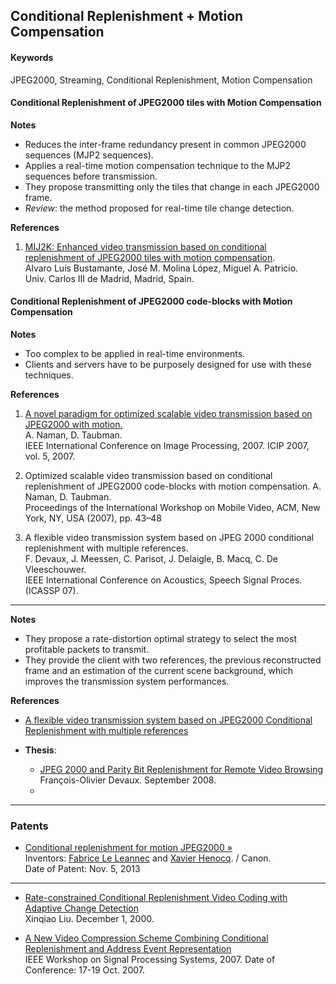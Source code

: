 ## Conditional Replenishment + Motion Compensation


#### Keywords
JPEG2000, Streaming, Conditional Replenishment, Motion Compensation


#### Conditional Replenishment of JPEG2000 tiles with Motion Compensation

**Notes** 
* Reduces the inter-frame redundancy present in common JPEG2000 sequences (MJP2 sequences).
* Applies a real-time motion compensation technique to the MJP2 sequences before transmission.
* They propose transmitting only the tiles that change in each JPEG2000 frame.
* *Review*: the method proposed for real-time tile change detection.

**References**  

1. [MIJ2K: Enhanced video transmission based on conditional replenishment of JPEG2000 tiles with motion compensation](http://www.sciencedirect.com/science/article/pii/S1047320311000253).  
Alvaro Luis Bustamante, José M. Molina López,  Miguel A. Patricio.  
Univ. Carlos III de Madrid, Madrid, Spain.  


#### Conditional Replenishment of JPEG2000 code-blocks with Motion Compensation

**Notes** 
* Too complex to be applied in real-time environments.
* Clients and servers have to be purposely designed for use with these techniques.


**References**  

1. [A novel paradigm for optimized scalable video transmission based on JPEG2000 with motion.](http://ieeexplore.ieee.org/stamp/stamp.jsp?tp=&arnumber=4379773)  
A. Naman, D. Taubman.  
IEEE International Conference on Image Processing, 2007. ICIP 2007, vol. 5, 2007.  


2. Optimized scalable video transmission based on conditional replenishment of JPEG2000 code-blocks with motion compensation.  A. Naman, D. Taubman.  
Proceedings of the International Workshop on Mobile Video, ACM, New York, NY, USA (2007), pp. 43–48

3. A flexible video transmission system based on JPEG 2000 conditional replenishment with multiple references.  
F. Devaux, J. Meessen, C. Parisot, J. Delaigle, B. Macq, C. De Vleeschouwer.  
IEEE International Conference on Acoustics, Speech Signal Proces. (ICASSP 07).  


---

**Notes**
* They propose a rate-distortion optimal strategy to select the most profitable packets to transmit. 
* They provide the client with two references, the previous reconstructed frame and an estimation of the current scene background, which improves the transmission system performances.
 
**References**
* [A flexible video transmission system based on JPEG2000 Conditional Replenishment with multiple references](http://www.intopix.com/uploaded/Download%20Publications/intoPIX%20-%20A%20FLEXIBLE%20VIDEO%20TRANSMISSION%20SYSTEM%20BASED%20ON%20JPEG%202000%20CONDITIONAL%20REPLENISHMENTWITH%20MULTIPLE%20REFERENCES_FO_Devaux.pdf)



* **Thesis**:
  * [JPEG 2000 and Parity Bit Replenishment for Remote Video Browsing](http://www.intopix.com/uploaded/Download%20Publications/intoPIX_JPEG%202000%20and%20Parity%20Bit%20Replenishment%20for%20Remote%20Video%20Browsing_Thesis_FO_Devaux.pdf)  
  François-Olivier Devaux. September 2008.
  * [](https://www.google.es/url?sa=t&rct=j&q=&esrc=s&source=web&cd=1&cad=rja&ved=0CDUQFjAA&url=http%3A%2F%2Funsworks.unsw.edu.au%2Ffapi%2Fdatastream%2Funsworks%3A9778%2FSOURCE02&ei=x0zqUoOfMqv07Abl_4G4Dw&usg=AFQjCNEd2CqPc-IbL2rKOa6Axr_JJw6aog&sig2=z8pLe5Lb2GOWY-1rvEvD0w&bvm=bv.60444564,d.ZGU)

---

### Patents

* [Conditional replenishment for motion JPEG2000 &raquo;](http://www.google.com/patents/US8577157)  
  Inventors: [Fabrice Le Leannec](http://www.technicolor.com/en/talent/researcher/le-leannec) and [Xavier Henocq](http://www.informatik.uni-trier.de/~ley/pers/hd/h/Henocq:Xavier.html). / Canon.  
  Date of Patent: Nov. 5, 2013
  
---

* [Rate-constrained Conditional Replenishment Video Coding with Adaptive Change Detection](http://www.stanford.edu/class/ee368b/Projects/chiao/)  
  Xinqiao Liu. December 1, 2000.  

* [A New Video Compression Scheme Combining Conditional Replenishment and Address Event Representation](http://ieeexplore.ieee.org/xpls/abs_all.jsp?arnumber=4387612)  
  IEEE Workshop on Signal Processing Systems, 2007. Date of Conference: 17-19 Oct. 2007.

